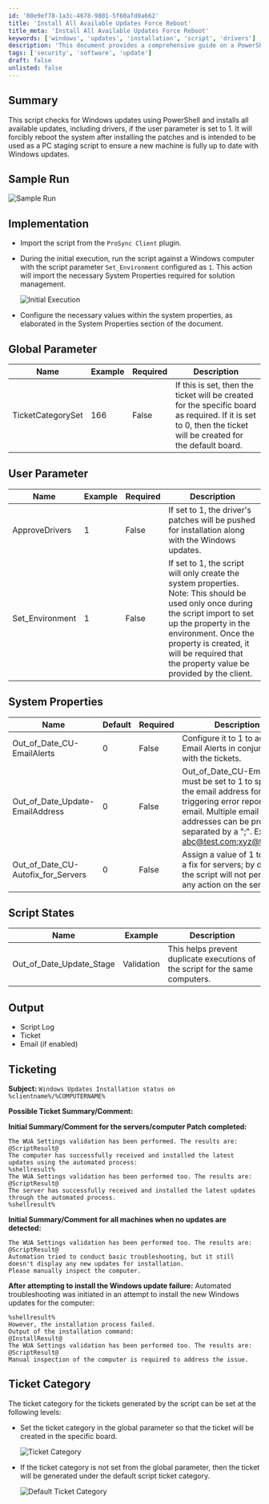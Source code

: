 ```yaml
---
id: '80e9ef78-1a3c-4678-9801-5f60afd0a662'
title: 'Install All Available Updates Force Reboot'
title_meta: 'Install All Available Updates Force Reboot'
keywords: ['windows', 'updates', 'installation', 'script', 'drivers']
description: 'This document provides a comprehensive guide on a PowerShell script that checks for Windows updates and installs all available updates, including drivers, with a focus on PC staging to ensure a new machine is fully updated. The script includes parameters for ticketing and system properties management.'
tags: ['security', 'software', 'update']
draft: false
unlisted: false
---
```


## Summary

This script checks for Windows updates using PowerShell and installs all available updates, including drivers, if the user parameter is set to 1. It will forcibly reboot the system after installing the patches and is intended to be used as a PC staging script to ensure a new machine is fully up to date with Windows updates.

## Sample Run

![Sample Run](../../../static/img/Install-All-Available-Updates-Force-Reboot/image_1.png)

## Implementation

- Import the script from the `ProSync Client` plugin.
- During the initial execution, run the script against a Windows computer with the script parameter `Set_Environment` configured as `1`. This action will import the necessary System Properties required for solution management.

  ![Initial Execution](../../../static/img/Install-All-Available-Updates-Force-Reboot/image_2.png)

- Configure the necessary values within the system properties, as elaborated in the System Properties section of the document.

## Global Parameter

| Name                   | Example | Required | Description                                                                                                                                                       |
|------------------------|---------|----------|-------------------------------------------------------------------------------------------------------------------------------------------------------------------|
| TicketCategorySet      | 166     | False    | If this is set, then the ticket will be created for the specific board as required. If it is set to 0, then the ticket will be created for the default board. |

## User Parameter

| Name            | Example | Required | Description                                                                                                                                                             |
|-----------------|---------|----------|-------------------------------------------------------------------------------------------------------------------------------------------------------------------------|
| ApproveDrivers   | 1       | False    | If set to 1, the driver's patches will be pushed for installation along with the Windows updates.                                                                        |
| Set_Environment  | 1       | False    | If set to 1, the script will only create the system properties. Note: This should be used only once during the script import to set up the property in the environment. Once the property is created, it will be required that the property value be provided by the client. |

## System Properties

| Name                                   | Default | Required | Description                                                                                                           |
|----------------------------------------|---------|----------|-----------------------------------------------------------------------------------------------------------------------|
| Out_of_Date_CU-EmailAlerts             | 0       | False    | Configure it to 1 to activate Email Alerts in conjunction with the tickets.                                          |
| Out_of_Date_Update-EmailAddress        | 0       | False    | Out_of_Date_CU-EmailAlerts must be set to 1 to specify the email address for triggering error reports via email. Multiple email addresses can be provided, separated by a ";". Example: [abc@test.com](mailto:abc@test.com);[xyz@test.com](mailto:xyz@test.com) |
| Out_of_Date_CU-Autofix_for_Servers    | 0       | False    | Assign a value of 1 to enable a fix for servers; by default, the script will not perform any action on the servers. |

## Script States

| Name                          | Example    | Description                                                                                       |
|-------------------------------|------------|---------------------------------------------------------------------------------------------------|
| Out_of_Date_Update_Stage      | Validation  | This helps prevent duplicate executions of the script for the same computers.                     |

## Output

- Script Log
- Ticket
- Email (if enabled)

## Ticketing

**Subject:**  `Windows Updates Installation status on %clientname%/%COMPUTERNAME%`

**Possible Ticket Summary/Comment:**

**Initial Summary/Comment for the servers/computer Patch completed:**
```
The WUA Settings validation has been performed. The results are:
@ScriptResult@
The computer has successfully received and installed the latest updates using the automated process:
%shellresult%
The WUA Settings validation has been performed too. The results are:
@ScriptResult@
The server has successfully received and installed the latest updates through the automated process.
%shellresult%
```

**Initial Summary/Comment for all machines when no updates are detected:**
```
The WUA Settings validation has been performed too. The results are:
@ScriptResult@
Automation tried to conduct basic troubleshooting, but it still doesn't display any new updates for installation.
Please manually inspect the computer.
```

**After attempting to install the Windows update failure:**
Automated troubleshooting was initiated in an attempt to install the new Windows updates for the computer:
```
%shellresult%
However, the installation process failed.
Output of the installation command:
@InstallResult@
The WUA Settings validation has been performed too. The results are:
@ScriptResult@
Manual inspection of the computer is required to address the issue.
```

## Ticket Category

The ticket category for the tickets generated by the script can be set at the following levels:

- Set the ticket category in the global parameter so that the ticket will be created in the specific board.

  ![Ticket Category](../../../static/img/Install-All-Available-Updates-Force-Reboot/image_3.png)

- If the ticket category is not set from the global parameter, then the ticket will be generated under the default script ticket category.

  ![Default Ticket Category](../../../static/img/Install-All-Available-Updates-Force-Reboot/image_4.png)



